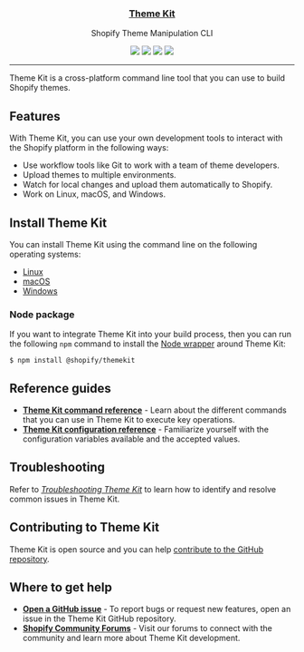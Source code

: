<p align="center">
  <a href="https://shopify.dev/tools/theme-kit"><h3 align="center">Theme Kit</h3></a>
  <p align="center">Shopify Theme Manipulation CLI</p>
  <p align="center">
    <a href="https://goreportcard.com/report/github.com/shopify/themekit"><img src="https://goreportcard.com/badge/github.com/shopify/themekit"></a>
    <a href="https://travis-ci.com/Shopify/themekit"><img src="https://travis-ci.com/Shopify/themekit.svg?branch=main"></a>
    <a href="http://godoc.org/github.com/Shopify/themekit"><img src="https://godoc.org/github.com/Shopify/themekit?status.svg"></a>
    <a href="https://github.com/Shopify/themekit/releases/latest"><img src="https://img.shields.io/github/release/Shopify/themekit.svg"></a>
  </p>
</p>

---

Theme Kit is a cross-platform command line tool that you can use to build Shopify themes.

## Features

With Theme Kit, you can use your own development tools to interact with the Shopify platform in the following ways:

- Use workflow tools like Git to work with a team of theme developers.
- Upload themes to multiple environments.
- Watch for local changes and upload them automatically to Shopify.
- Work on Linux, macOS, and Windows.

## Install Theme Kit

You can install Theme Kit using the command line on the following operating systems:

- [Linux](https://shopify.dev/tools/theme-kit/getting-started#linux)
- [macOS](https://shopify.dev/tools/theme-kit/getting-started#macos)
- [Windows](https://shopify.dev/tools/theme-kit/getting-started#windows)

### Node package

If you want to integrate Theme Kit into your build process, then you can run the following `npm` command to install the [Node wrapper](https://github.com/Shopify/node-themekit) around Theme Kit:

``` terminal
$ npm install @shopify/themekit
```

## Reference guides

- **[Theme Kit command reference](https://shopify.dev/tools/theme-kit/command-reference)** - Learn about the different commands that you can use in Theme Kit to execute key operations.
- **[Theme Kit configuration reference](https://shopify.dev/tools/theme-kit/configuration-reference)** - Familiarize yourself with the configuration variables available and the accepted values.

## Troubleshooting

Refer to [*Troubleshooting Theme Kit*](https://shopify.dev/tools/theme-kit/troubleshooting) to learn how to identify and resolve common issues in Theme Kit.

## Contributing to Theme Kit

Theme Kit is open source and you can help [contribute to the GitHub repository](https://github.com/Shopify/themekit/blob/main/CONTRIBUTING.md).

## Where to get help

- **[Open a GitHub issue](https://github.com/Shopify/themekit/issues)** - To report bugs or request new features, open an issue in the Theme Kit GitHub repository.
- **[Shopify Community Forums](https://community.shopify.com/)** - Visit our forums to connect with the community and learn more about Theme Kit development.
